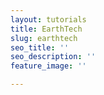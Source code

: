 ```yaml
---
layout: tutorials
title: EarthTech
slug: earthtech
seo_title: ''
seo_description: ''
feature_image: ''

---
```

